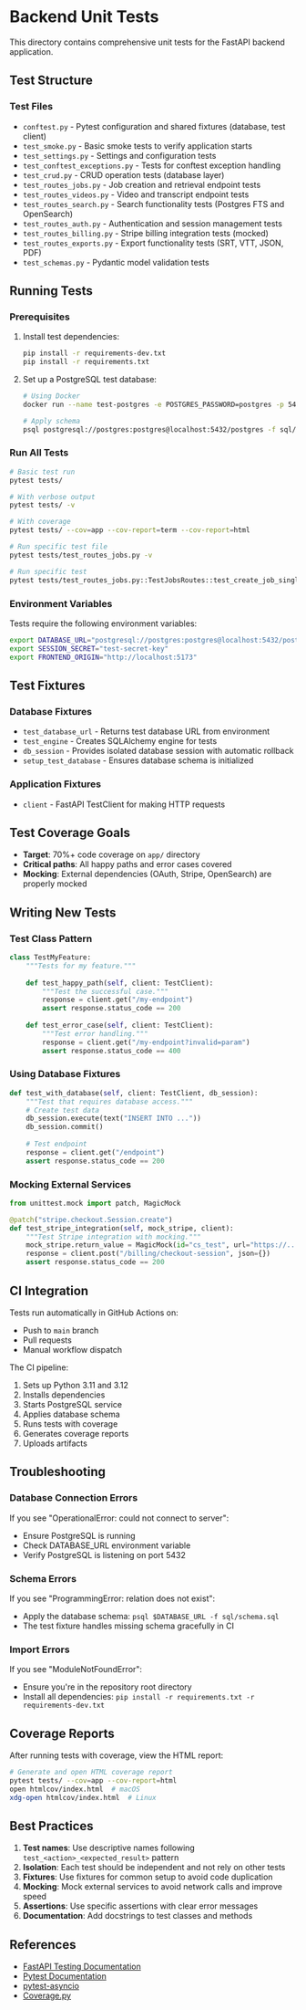 # Backend Unit Tests

This directory contains comprehensive unit tests for the FastAPI backend application.

## Test Structure

### Test Files

- `conftest.py` - Pytest configuration and shared fixtures (database, test client)
- `test_smoke.py` - Basic smoke tests to verify application starts
- `test_settings.py` - Settings and configuration tests
- `test_conftest_exceptions.py` - Tests for conftest exception handling
- `test_crud.py` - CRUD operation tests (database layer)
- `test_routes_jobs.py` - Job creation and retrieval endpoint tests
- `test_routes_videos.py` - Video and transcript endpoint tests
- `test_routes_search.py` - Search functionality tests (Postgres FTS and OpenSearch)
- `test_routes_auth.py` - Authentication and session management tests
- `test_routes_billing.py` - Stripe billing integration tests (mocked)
- `test_routes_exports.py` - Export functionality tests (SRT, VTT, JSON, PDF)
- `test_schemas.py` - Pydantic model validation tests

## Running Tests

### Prerequisites

1. Install test dependencies:
   ```bash
   pip install -r requirements-dev.txt
   pip install -r requirements.txt
   ```

2. Set up a PostgreSQL test database:
   ```bash
   # Using Docker
   docker run --name test-postgres -e POSTGRES_PASSWORD=postgres -p 5432:5432 -d postgres:15
   
   # Apply schema
   psql postgresql://postgres:postgres@localhost:5432/postgres -f sql/schema.sql
   ```

### Run All Tests

```bash
# Basic test run
pytest tests/

# With verbose output
pytest tests/ -v

# With coverage
pytest tests/ --cov=app --cov-report=term --cov-report=html

# Run specific test file
pytest tests/test_routes_jobs.py -v

# Run specific test
pytest tests/test_routes_jobs.py::TestJobsRoutes::test_create_job_single_success -v
```

### Environment Variables

Tests require the following environment variables:

```bash
export DATABASE_URL="postgresql://postgres:postgres@localhost:5432/postgres"
export SESSION_SECRET="test-secret-key"
export FRONTEND_ORIGIN="http://localhost:5173"
```

## Test Fixtures

### Database Fixtures

- `test_database_url` - Returns test database URL from environment
- `test_engine` - Creates SQLAlchemy engine for tests
- `db_session` - Provides isolated database session with automatic rollback
- `setup_test_database` - Ensures database schema is initialized

### Application Fixtures

- `client` - FastAPI TestClient for making HTTP requests

## Test Coverage Goals

- **Target**: 70%+ code coverage on `app/` directory
- **Critical paths**: All happy paths and error cases covered
- **Mocking**: External dependencies (OAuth, Stripe, OpenSearch) are properly mocked

## Writing New Tests

### Test Class Pattern

```python
class TestMyFeature:
    """Tests for my feature."""
    
    def test_happy_path(self, client: TestClient):
        """Test the successful case."""
        response = client.get("/my-endpoint")
        assert response.status_code == 200
    
    def test_error_case(self, client: TestClient):
        """Test error handling."""
        response = client.get("/my-endpoint?invalid=param")
        assert response.status_code == 400
```

### Using Database Fixtures

```python
def test_with_database(self, client: TestClient, db_session):
    """Test that requires database access."""
    # Create test data
    db_session.execute(text("INSERT INTO ..."))
    db_session.commit()
    
    # Test endpoint
    response = client.get("/endpoint")
    assert response.status_code == 200
```

### Mocking External Services

```python
from unittest.mock import patch, MagicMock

@patch("stripe.checkout.Session.create")
def test_stripe_integration(self, mock_stripe, client):
    """Test Stripe integration with mocking."""
    mock_stripe.return_value = MagicMock(id="cs_test", url="https://...")
    response = client.post("/billing/checkout-session", json={})
    assert response.status_code == 200
```

## CI Integration

Tests run automatically in GitHub Actions on:
- Push to `main` branch
- Pull requests
- Manual workflow dispatch

The CI pipeline:
1. Sets up Python 3.11 and 3.12
2. Installs dependencies
3. Starts PostgreSQL service
4. Applies database schema
5. Runs tests with coverage
6. Generates coverage reports
7. Uploads artifacts

## Troubleshooting

### Database Connection Errors

If you see "OperationalError: could not connect to server":
- Ensure PostgreSQL is running
- Check DATABASE_URL environment variable
- Verify PostgreSQL is listening on port 5432

### Schema Errors

If you see "ProgrammingError: relation does not exist":
- Apply the database schema: `psql $DATABASE_URL -f sql/schema.sql`
- The test fixture handles missing schema gracefully in CI

### Import Errors

If you see "ModuleNotFoundError":
- Ensure you're in the repository root directory
- Install all dependencies: `pip install -r requirements.txt -r requirements-dev.txt`

## Coverage Reports

After running tests with coverage, view the HTML report:

```bash
# Generate and open HTML coverage report
pytest tests/ --cov=app --cov-report=html
open htmlcov/index.html  # macOS
xdg-open htmlcov/index.html  # Linux
```

## Best Practices

1. **Test names**: Use descriptive names following `test_<action>_<expected_result>` pattern
2. **Isolation**: Each test should be independent and not rely on other tests
3. **Fixtures**: Use fixtures for common setup to avoid code duplication
4. **Mocking**: Mock external services to avoid network calls and improve speed
5. **Assertions**: Use specific assertions with clear error messages
6. **Documentation**: Add docstrings to test classes and methods

## References

- [FastAPI Testing Documentation](https://fastapi.tiangolo.com/tutorial/testing/)
- [Pytest Documentation](https://docs.pytest.org/)
- [pytest-asyncio](https://github.com/pytest-dev/pytest-asyncio)
- [Coverage.py](https://coverage.readthedocs.io/)
